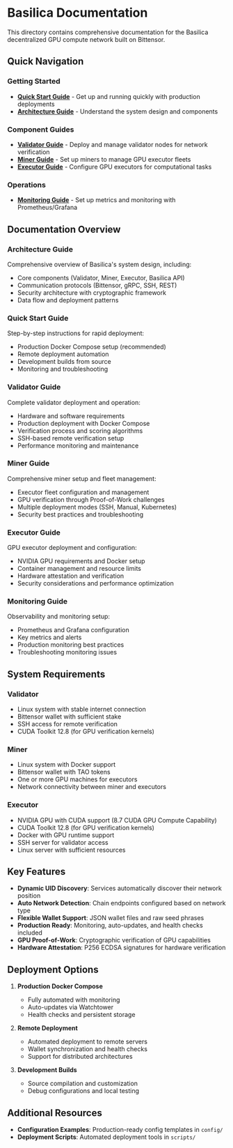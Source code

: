 # Basilica Documentation

This directory contains comprehensive documentation for the Basilica decentralized GPU compute network built on Bittensor.

## Quick Navigation

### Getting Started

- **[Quick Start Guide](quickstart.md)** - Get up and running quickly with production deployments
- **[Architecture Guide](architecture.md)** - Understand the system design and components

### Component Guides

- **[Validator Guide](validator.md)** - Deploy and manage validator nodes for network verification
- **[Miner Guide](miner.md)** - Set up miners to manage GPU executor fleets
- **[Executor Guide](executor.md)** - Configure GPU executors for computational tasks

### Operations

- **[Monitoring Guide](monitoring.md)** - Set up metrics and monitoring with Prometheus/Grafana

## Documentation Overview

### Architecture Guide

Comprehensive overview of Basilica's system design, including:

- Core components (Validator, Miner, Executor, Basilica API)
- Communication protocols (Bittensor, gRPC, SSH, REST)
- Security architecture with cryptographic framework
- Data flow and deployment patterns

### Quick Start Guide

Step-by-step instructions for rapid deployment:

- Production Docker Compose setup (recommended)
- Remote deployment automation
- Development builds from source
- Monitoring and troubleshooting

### Validator Guide

Complete validator deployment and operation:

- Hardware and software requirements
- Production deployment with Docker Compose
- Verification process and scoring algorithms
- SSH-based remote verification setup
- Performance monitoring and maintenance

### Miner Guide

Comprehensive miner setup and fleet management:

- Executor fleet configuration and management
- GPU verification through Proof-of-Work challenges
- Multiple deployment modes (SSH, Manual, Kubernetes)
- Security best practices and troubleshooting

### Executor Guide

GPU executor deployment and configuration:

- NVIDIA GPU requirements and Docker setup
- Container management and resource limits
- Hardware attestation and verification
- Security considerations and performance optimization

### Monitoring Guide

Observability and monitoring setup:

- Prometheus and Grafana configuration
- Key metrics and alerts
- Production monitoring best practices
- Troubleshooting monitoring issues

## System Requirements

### Validator

- Linux system with stable internet connection
- Bittensor wallet with sufficient stake
- SSH access for remote verification
- CUDA Toolkit 12.8 (for GPU verification kernels)

### Miner

- Linux system with Docker support
- Bittensor wallet with TAO tokens
- One or more GPU machines for executors
- Network connectivity between miner and executors

### Executor

- NVIDIA GPU with CUDA support (8.7 CUDA GPU Compute Capability)
- CUDA Toolkit 12.8 (for GPU verification kernels)
- Docker with GPU runtime support
- SSH server for validator access
- Linux server with sufficient resources

## Key Features

- **Dynamic UID Discovery**: Services automatically discover their network position
- **Auto Network Detection**: Chain endpoints configured based on network type
- **Flexible Wallet Support**: JSON wallet files and raw seed phrases
- **Production Ready**: Monitoring, auto-updates, and health checks included
- **GPU Proof-of-Work**: Cryptographic verification of GPU capabilities
- **Hardware Attestation**: P256 ECDSA signatures for hardware verification

## Deployment Options

1. **Production Docker Compose**
   - Fully automated with monitoring
   - Auto-updates via Watchtower
   - Health checks and persistent storage

2. **Remote Deployment**
   - Automated deployment to remote servers
   - Wallet synchronization and health checks
   - Support for distributed architectures

3. **Development Builds**
   - Source compilation and customization
   - Debug configurations and local testing

## Additional Resources

- **Configuration Examples**: Production-ready config templates in `config/`
- **Deployment Scripts**: Automated deployment tools in `scripts/`

